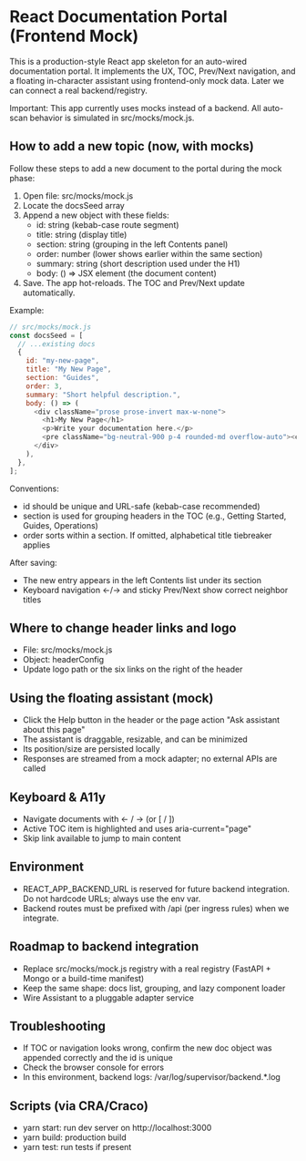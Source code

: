 # React Documentation Portal (Frontend Mock)

This is a production-style React app skeleton for an auto-wired documentation portal. It implements the UX, TOC, Prev/Next navigation, and a floating in-character assistant using frontend-only mock data. Later we can connect a real backend/registry.

Important: This app currently uses mocks instead of a backend. All auto-scan behavior is simulated in src/mocks/mock.js.

## How to add a new topic (now, with mocks)

Follow these steps to add a new document to the portal during the mock phase:

1) Open file: src/mocks/mock.js
2) Locate the docsSeed array
3) Append a new object with these fields:
   - id: string (kebab-case route segment)
   - title: string (display title)
   - section: string (grouping in the left Contents panel)
   - order: number (lower shows earlier within the same section)
   - summary: string (short description used under the H1)
   - body: () => JSX element (the document content)
4) Save. The app hot-reloads. The TOC and Prev/Next update automatically.

Example:

```js
// src/mocks/mock.js
const docsSeed = [
  // ...existing docs
  {
    id: "my-new-page",
    title: "My New Page",
    section: "Guides",
    order: 3,
    summary: "Short helpful description.",
    body: () => (
      <div className="prose prose-invert max-w-none">
        <h1>My New Page</h1>
        <p>Write your documentation here.</p>
        <pre className="bg-neutral-900 p-4 rounded-md overflow-auto"><code>{`yarn start`}</code></pre>
      </div>
    ),
  },
];
```

Conventions:
- id should be unique and URL-safe (kebab-case recommended)
- section is used for grouping headers in the TOC (e.g., Getting Started, Guides, Operations)
- order sorts within a section. If omitted, alphabetical title tiebreaker applies

After saving:
- The new entry appears in the left Contents list under its section
- Keyboard navigation ←/→ and sticky Prev/Next show correct neighbor titles

## Where to change header links and logo

- File: src/mocks/mock.js
- Object: headerConfig
- Update logo path or the six links on the right of the header

## Using the floating assistant (mock)

- Click the Help button in the header or the page action "Ask assistant about this page"
- The assistant is draggable, resizable, and can be minimized
- Its position/size are persisted locally
- Responses are streamed from a mock adapter; no external APIs are called

## Keyboard & A11y

- Navigate documents with ← / → (or [ / ])
- Active TOC item is highlighted and uses aria-current="page"
- Skip link available to jump to main content

## Environment

- REACT_APP_BACKEND_URL is reserved for future backend integration. Do not hardcode URLs; always use the env var.
- Backend routes must be prefixed with /api (per ingress rules) when we integrate.

## Roadmap to backend integration

- Replace src/mocks/mock.js registry with a real registry (FastAPI + Mongo or a build-time manifest)
- Keep the same shape: docs list, grouping, and lazy component loader
- Wire Assistant to a pluggable adapter service

## Troubleshooting

- If TOC or navigation looks wrong, confirm the new doc object was appended correctly and the id is unique
- Check the browser console for errors
- In this environment, backend logs: /var/log/supervisor/backend.*.log

## Scripts (via CRA/Craco)

- yarn start: run dev server on http://localhost:3000
- yarn build: production build
- yarn test: run tests if present